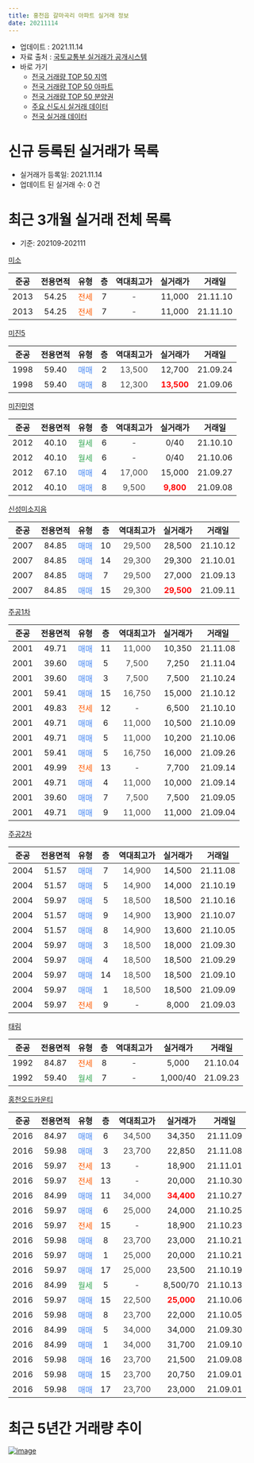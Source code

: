 ```yaml
---
title: 홍천읍 갈마곡리 아파트 실거래 정보
date: 20211114
---
```


* 업데이트 : 2021.11.14
* 자료 출처 : [국토교통부 실거래가 공개시스템](http://rt.molit.go.kr)
* 바로 가기
    * [전국 거래량 TOP 50 지역](https://apt-info.github.io/apt-trade-info/tr)
    * [전국 거래량 TOP 50 아파트](https://apt-info.github.io/apt-trade-info/ta)
    * [전국 거래량 TOP 50 분양권](https://apt-info.github.io/apt-trade-info/tb)
    * [주요 신도시 실거래 데이터](https://apt-info.github.io/apt-trade-info/newtown)
    * [전국 실거래 데이터](https://apt-info.github.io/apt-trade-info/all)



<script async src="https://pagead2.googlesyndication.com/pagead/js/adsbygoogle.js"></script>
<!-- 기본광고 -->
<ins class="adsbygoogle"
     style="display:block"
     data-ad-client="ca-pub-1142216861245946"
     data-ad-slot="4805727019"
     data-ad-format="auto"
     data-full-width-responsive="true"></ins>
<script>
     (adsbygoogle = window.adsbygoogle || []).push({});
</script>


# 신규 등록된 실거래가 목록

* 실거래가 등록일: 2021.11.14
* 업데이트 된 실거래 수: 0 건




<script async src="https://pagead2.googlesyndication.com/pagead/js/adsbygoogle.js"></script>
<!-- 기본광고 -->
<ins class="adsbygoogle"
     style="display:block"
     data-ad-client="ca-pub-1142216861245946"
     data-ad-slot="4805727019"
     data-ad-format="auto"
     data-full-width-responsive="true"></ins>
<script>
     (adsbygoogle = window.adsbygoogle || []).push({});
</script>


# 최근 3개월 실거래 전체 목록
* 기준: 202109-202111


[미소](https://search.naver.com/search.naver?query=%EB%AF%B8%EC%86%8C)

|준공|전용면적|유형|층|역대최고가|실거래가|거래일|
|:---:|:---:|:---:|:---:|:---:|:---:|:---:|
|2013|54.25|<span style="color:#FF5A00">전세</span>|7|<span style="color:#444444">-</span>|11,000|21.11.10|
|2013|54.25|<span style="color:#FF5A00">전세</span>|7|<span style="color:#444444">-</span>|11,000|21.11.10|

[미진5](https://search.naver.com/search.naver?query=%EB%AF%B8%EC%A7%845)

|준공|전용면적|유형|층|역대최고가|실거래가|거래일|
|:---:|:---:|:---:|:---:|:---:|:---:|:---:|
|1998|59.40|<span style="color:#4285F3">매매</span>|2|<span style="color:#444444">13,500</span>|12,700|21.09.24|
|1998|59.40|<span style="color:#4285F3">매매</span>|8|<span style="color:#444444">12,300</span>|<b><span style="color:#FF0000">13,500</span></b>|21.09.06|

[미진민영](https://search.naver.com/search.naver?query=%EB%AF%B8%EC%A7%84%EB%AF%BC%EC%98%81)

|준공|전용면적|유형|층|역대최고가|실거래가|거래일|
|:---:|:---:|:---:|:---:|:---:|:---:|:---:|
|2012|40.10|<span style="color:#34A853">월세</span>|6|<span style="color:#444444">-</span>|0/40|21.10.10|
|2012|40.10|<span style="color:#34A853">월세</span>|6|<span style="color:#444444">-</span>|0/40|21.10.06|
|2012|67.10|<span style="color:#4285F3">매매</span>|4|<span style="color:#444444">17,000</span>|15,000|21.09.27|
|2012|40.10|<span style="color:#4285F3">매매</span>|8|<span style="color:#444444">9,500</span>|<b><span style="color:#FF0000">9,800</span></b>|21.09.08|

[신성미소지음](https://search.naver.com/search.naver?query=%EC%8B%A0%EC%84%B1%EB%AF%B8%EC%86%8C%EC%A7%80%EC%9D%8C)

|준공|전용면적|유형|층|역대최고가|실거래가|거래일|
|:---:|:---:|:---:|:---:|:---:|:---:|:---:|
|2007|84.85|<span style="color:#4285F3">매매</span>|10|<span style="color:#444444">29,500</span>|28,500|21.10.12|
|2007|84.85|<span style="color:#4285F3">매매</span>|14|<span style="color:#444444">29,300</span>|29,300|21.10.01|
|2007|84.85|<span style="color:#4285F3">매매</span>|7|<span style="color:#444444">29,500</span>|27,000|21.09.13|
|2007|84.85|<span style="color:#4285F3">매매</span>|15|<span style="color:#444444">29,300</span>|<b><span style="color:#FF0000">29,500</span></b>|21.09.11|

[주공1차](https://search.naver.com/search.naver?query=%EC%A3%BC%EA%B3%B51%EC%B0%A8)

|준공|전용면적|유형|층|역대최고가|실거래가|거래일|
|:---:|:---:|:---:|:---:|:---:|:---:|:---:|
|2001|49.71|<span style="color:#4285F3">매매</span>|11|<span style="color:#444444">11,000</span>|10,350|21.11.08|
|2001|39.60|<span style="color:#4285F3">매매</span>|5|<span style="color:#444444">7,500</span>|7,250|21.11.04|
|2001|39.60|<span style="color:#4285F3">매매</span>|3|<span style="color:#444444">7,500</span>|7,500|21.10.24|
|2001|59.41|<span style="color:#4285F3">매매</span>|15|<span style="color:#444444">16,750</span>|15,000|21.10.12|
|2001|49.83|<span style="color:#FF5A00">전세</span>|12|<span style="color:#444444">-</span>|6,500|21.10.10|
|2001|49.71|<span style="color:#4285F3">매매</span>|6|<span style="color:#444444">11,000</span>|10,500|21.10.09|
|2001|49.71|<span style="color:#4285F3">매매</span>|5|<span style="color:#444444">11,000</span>|10,200|21.10.06|
|2001|59.41|<span style="color:#4285F3">매매</span>|5|<span style="color:#444444">16,750</span>|16,000|21.09.26|
|2001|49.99|<span style="color:#FF5A00">전세</span>|13|<span style="color:#444444">-</span>|7,700|21.09.14|
|2001|49.71|<span style="color:#4285F3">매매</span>|4|<span style="color:#444444">11,000</span>|10,000|21.09.14|
|2001|39.60|<span style="color:#4285F3">매매</span>|7|<span style="color:#444444">7,500</span>|7,500|21.09.05|
|2001|49.71|<span style="color:#4285F3">매매</span>|9|<span style="color:#444444">11,000</span>|11,000|21.09.04|

[주공2차](https://search.naver.com/search.naver?query=%EC%A3%BC%EA%B3%B52%EC%B0%A8)

|준공|전용면적|유형|층|역대최고가|실거래가|거래일|
|:---:|:---:|:---:|:---:|:---:|:---:|:---:|
|2004|51.57|<span style="color:#4285F3">매매</span>|7|<span style="color:#444444">14,900</span>|14,500|21.11.08|
|2004|51.57|<span style="color:#4285F3">매매</span>|5|<span style="color:#444444">14,900</span>|14,000|21.10.19|
|2004|59.97|<span style="color:#4285F3">매매</span>|5|<span style="color:#444444">18,500</span>|18,500|21.10.16|
|2004|51.57|<span style="color:#4285F3">매매</span>|9|<span style="color:#444444">14,900</span>|13,900|21.10.07|
|2004|51.57|<span style="color:#4285F3">매매</span>|8|<span style="color:#444444">14,900</span>|13,600|21.10.05|
|2004|59.97|<span style="color:#4285F3">매매</span>|3|<span style="color:#444444">18,500</span>|18,000|21.09.30|
|2004|59.97|<span style="color:#4285F3">매매</span>|4|<span style="color:#444444">18,500</span>|18,500|21.09.29|
|2004|59.97|<span style="color:#4285F3">매매</span>|14|<span style="color:#444444">18,500</span>|18,500|21.09.10|
|2004|59.97|<span style="color:#4285F3">매매</span>|1|<span style="color:#444444">18,500</span>|18,500|21.09.09|
|2004|59.97|<span style="color:#FF5A00">전세</span>|9|<span style="color:#444444">-</span>|8,000|21.09.03|

[태림](https://search.naver.com/search.naver?query=%ED%83%9C%EB%A6%BC)

|준공|전용면적|유형|층|역대최고가|실거래가|거래일|
|:---:|:---:|:---:|:---:|:---:|:---:|:---:|
|1992|84.87|<span style="color:#FF5A00">전세</span>|8|<span style="color:#444444">-</span>|5,000|21.10.04|
|1992|59.40|<span style="color:#34A853">월세</span>|7|<span style="color:#444444">-</span>|1,000/40|21.09.23|

[홍천오드카운티](https://search.naver.com/search.naver?query=%ED%99%8D%EC%B2%9C%EC%98%A4%EB%93%9C%EC%B9%B4%EC%9A%B4%ED%8B%B0)

|준공|전용면적|유형|층|역대최고가|실거래가|거래일|
|:---:|:---:|:---:|:---:|:---:|:---:|:---:|
|2016|84.97|<span style="color:#4285F3">매매</span>|6|<span style="color:#444444">34,500</span>|34,350|21.11.09|
|2016|59.98|<span style="color:#4285F3">매매</span>|3|<span style="color:#444444">23,700</span>|22,850|21.11.08|
|2016|59.97|<span style="color:#FF5A00">전세</span>|13|<span style="color:#444444">-</span>|18,900|21.11.01|
|2016|59.97|<span style="color:#FF5A00">전세</span>|13|<span style="color:#444444">-</span>|20,000|21.10.30|
|2016|84.99|<span style="color:#4285F3">매매</span>|11|<span style="color:#444444">34,000</span>|<b><span style="color:#FF0000">34,400</span></b>|21.10.27|
|2016|59.97|<span style="color:#4285F3">매매</span>|6|<span style="color:#444444">25,000</span>|24,000|21.10.25|
|2016|59.97|<span style="color:#FF5A00">전세</span>|15|<span style="color:#444444">-</span>|18,900|21.10.23|
|2016|59.98|<span style="color:#4285F3">매매</span>|8|<span style="color:#444444">23,700</span>|23,000|21.10.21|
|2016|59.97|<span style="color:#4285F3">매매</span>|1|<span style="color:#444444">25,000</span>|20,000|21.10.21|
|2016|59.97|<span style="color:#4285F3">매매</span>|17|<span style="color:#444444">25,000</span>|23,500|21.10.19|
|2016|84.99|<span style="color:#34A853">월세</span>|5|<span style="color:#444444">-</span>|8,500/70|21.10.13|
|2016|59.97|<span style="color:#4285F3">매매</span>|15|<span style="color:#444444">22,500</span>|<b><span style="color:#FF0000">25,000</span></b>|21.10.06|
|2016|59.98|<span style="color:#4285F3">매매</span>|8|<span style="color:#444444">23,700</span>|22,000|21.10.05|
|2016|84.99|<span style="color:#4285F3">매매</span>|5|<span style="color:#444444">34,000</span>|34,000|21.09.30|
|2016|84.99|<span style="color:#4285F3">매매</span>|1|<span style="color:#444444">34,000</span>|31,700|21.09.10|
|2016|59.98|<span style="color:#4285F3">매매</span>|16|<span style="color:#444444">23,700</span>|21,500|21.09.08|
|2016|59.98|<span style="color:#4285F3">매매</span>|15|<span style="color:#444444">23,700</span>|20,750|21.09.01|
|2016|59.98|<span style="color:#4285F3">매매</span>|17|<span style="color:#444444">23,700</span>|23,000|21.09.01|



<script async src="https://pagead2.googlesyndication.com/pagead/js/adsbygoogle.js"></script>
<!-- 기본광고 -->
<ins class="adsbygoogle"
     style="display:block"
     data-ad-client="ca-pub-1142216861245946"
     data-ad-slot="4805727019"
     data-ad-format="auto"
     data-full-width-responsive="true"></ins>
<script>
     (adsbygoogle = window.adsbygoogle || []).push({});
</script>


# 최근 5년간 거래량 추이


<div style="width:100%;">
    <canvas id="deal_progress" height="200"></canvas>
</div>

<script>
new Chart(document.getElementById("deal_progress"), {
    type: 'line',
    data: {
        labels: ['16.01','16.02','16.03','16.04','16.05','16.06','16.07','16.08','16.09','16.10','16.11','16.12','17.01','17.02','17.03','17.04','17.05','17.06','17.07','17.08','17.09','17.10','17.11','17.12','18.01','18.02','18.03','18.04','18.05','18.06','18.07','18.08','18.09','18.10','18.11','18.12','19.01','19.02','19.03','19.04','19.05','19.06','19.07','19.08','19.09','19.10','19.11','19.12','20.01','20.02','20.03','20.04','20.05','20.06','20.07','20.08','20.09','20.10','20.11','20.12','21.01','21.02','21.03','21.04','21.05','21.06','21.07','21.08','21.09','21.10','21.11'],
        datasets: [{
            label: '매매/분양권',
            data: [11,12,17,19,18,8,15,16,33,46,25,22,13,19,10,22,7,15,6,12,10,11,14,10,16,10,10,12,13,10,8,15,10,13,15,15,13,11,24,18,13,12,15,16,23,17,9,15,13,21,11,17,12,13,22,19,18,17,18,16,25,15,20,24,12,17,19,16,19,17,5],
            borderColor: "rgba(66, 133, 243, 1)",
            backgroundColor: "rgba(66, 133, 243, 0.05)",
            borderWidth: 1,
            pointRadius: 0,
            fill: false,
            lineTension: 0
        },{
            label: '전/월세',
            data: [4,9,6,7,7,6,4,12,11,17,23,13,16,17,11,13,11,9,13,11,10,13,10,7,9,5,5,5,10,14,10,13,4,12,12,10,11,6,4,8,9,14,5,15,11,13,11,8,13,8,8,3,7,8,7,10,6,6,16,5,2,6,14,5,8,3,8,9,3,7,3],
            borderColor: "rgba(255, 90, 0, 1)",
            backgroundColor: "rgba(255, 90, 0, 0.05)",
            borderWidth: 1,
            pointRadius: 0,
            fill: false,
            lineTension: 0
        },{
            label: '합계',
            data: [15,21,23,26,25,14,19,28,44,63,48,35,29,36,21,35,18,24,19,23,20,24,24,17,25,15,15,17,23,24,18,28,14,25,27,25,24,17,28,26,22,26,20,31,34,30,20,23,26,29,19,20,19,21,29,29,24,23,34,21,27,21,34,29,20,20,27,25,22,24,8],
            borderColor: "rgba(0, 0, 0, 1)",
            backgroundColor: "rgba(0, 0, 0, 0.03)",
            borderWidth: 0.1,
            pointRadius: 0,
            fill: true,
            lineTension: 0
        }
        ]
    },
    options: {
        responsive: true,
        title: {
            display: false
        },
        tooltips: {
            mode: 'index',
            intersect: false
        },
        hover: {
            mode: 'nearest',
            intersect: true
        },
        scales: {
            xAxes: [{
                display: true,
                scaleLabel: {
                    display: true,
                    labelString: '년/월'
                }
            }],
            yAxes: [{
                display: true,
                ticks: {
                    suggestedMin: 0,
                },
                scaleLabel: {
                    display: true,
                    labelString: '실거래 수'
                }
            }]
        }
    }
});

</script>


[![image](https://apt-info.github.io/images/2020-01-03-apt-trade-info/1024x500.png)](https://play.google.com/store/apps/details?id=com.aptinfo.apttradeinfo)


